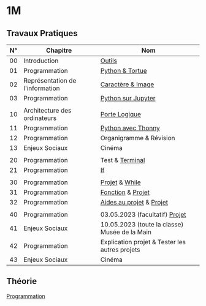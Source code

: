 # 1M

## Travaux Pratiques

| **N°** | **Chapitre**                    | **Nom**                                                 |
| :----: | ------------------------------- | ------------------------------------------------------- |
|   00   | Introduction                    | [Outils](1m/tp-00.md)                                   |
|   01   | Programmation                   | [Python & Tortue](1m/tp-01.md)                          |
|   02   | Représentation de l'information | [Caractère & Image](1m/tp-02.md)                        |
|   03   | Programmation                   | [Python sur Jupyter](1m/tp-03.md)                       |
|        |                                 |                                                         |
|   10   | Architecture des ordinateurs    | [Porte Logique](1m/tp-10.md)                            |
|   11   | Programmation                   | [Python avec Thonny](1m/tp-11.md)                       |
|   12   | Programmation                   | Organigramme & Révision                                 |
|   13   | Enjeux Sociaux                  | Cinéma                                                  |
|        |                                 |                                                         |
|   20   | Programmation                   | Test & [Terminal](1m/tp-20.md)                          |
|   21   | Programmation                   | [If](1m/tp-21.md#if)                                    |
|        |                                 |                                                         |
|   30   | Programmation                   | [Projet](1m/projet.md) & [While](1m/tp-21.md#while)     |
|   31   | Programmation                   | [Fonction](1m/tp-31.md) & [Projet](1m/projet.md)        |
|   32   | Programmation                   | [Aides au projet](1m/tp-32.md) & [Projet](1m/projet.md) |
|        |                                 |                                                         |
|   40   | Programmation                   | 03.05.2023 (facultatif) [Projet](1m/projet.md)          |
|   41   | Enjeux Sociaux                  | 10.05.2023 (toute la classe) Musée de la Main           |
|   42   | Programmation                   | Explication projet & Tester les autres projets          |
|   43   | Enjeux Sociaux                  | Cinéma                                                  |

## Théorie

[Programmation](1m/programmation.md)
